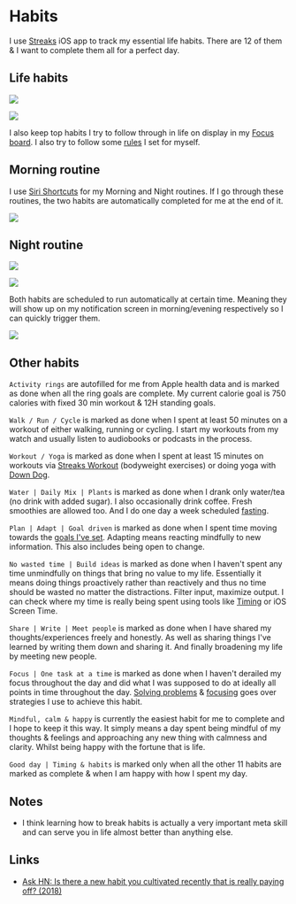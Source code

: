 # Habits

I use [Streaks](https://streaksapp.com) iOS app to track my essential life habits. There are 12 of them & I want to complete them all for a perfect day.

## Life habits

![](https://i.imgur.com/GtjtPTd.jpg)

![](https://i.imgur.com/VB8X6oC.jpg)

I also keep top habits I try to follow through in life on display in my [Focus board](focusing.md). I also try to follow some [rules](rules.md) I set for myself.

## Morning routine

I use [Siri Shortcuts](https://github.com/nikitavoloboev/my-ios#shortcuts) for my Morning and Night routines. If I go through these routines, the two habits are automatically completed for me at the end of it.

![](https://i.imgur.com/0oUOByV.jpg)

## Night routine

![](https://i.imgur.com/HD43Utd.jpg)

![](https://i.imgur.com/HpFT0zp.jpg)

Both habits are scheduled to run automatically at certain time. Meaning they will show up on my notification screen in morning/evening respectively so I can quickly trigger them.

![](https://i.imgur.com/9p92r5q.jpg)

## Other habits

`Activity rings` are autofilled for me from Apple health data and is marked as done when all the ring goals are complete. My current calorie goal is 750 calories with fixed 30 min workout & 12H standing goals.

`Walk / Run / Cycle` is marked as done when I spent at least 50 minutes on a workout of either walking, running or cycling. I start my workouts from my watch and usually listen to audiobooks or podcasts in the process.

`Workout / Yoga` is marked as done when I spent at least 15 minutes on workouts via [Streaks Workout](https://streaksworkout.com) (bodyweight exercises) or doing yoga with [Down Dog](https://www.downdogapp.com).

`Water | Daily Mix | Plants` is marked as done when I drank only water/tea (no drink with added sugar). I also occasionally drink coffee. Fresh smoothies are allowed too. And I do one day a week scheduled [fasting](../health/nutrition/fasting.md).

`Plan | Adapt | Goal driven` is marked as done when I spent time moving towards the [goals I've set](../focusing/focusing.md). Adapting means reacting mindfully to new information. This also includes being open to change.

`No wasted time | Build ideas` is marked as done when I haven't spent any time unmindfully on things that bring no value to my life. Essentially it means doing things proactively rather than reactively and thus no time should be wasted no matter the distractions. Filter input, maximize output. I can check where my time is really being spent using tools like [Timing](../macOS/apps/timing.md) or iOS Screen Time.

`Share | Write | Meet people` is marked as done when I have shared my thoughts/experiences freely and honestly. As well as sharing things I've learned by writing them down and sharing it. And finally broadening my life by meeting new people.

`Focus | One task at a time` is marked as done when I haven't derailed my focus throughout the day and did what I was supposed to do at ideally all points in time throughout the day. [Solving problems](../research/solving-problems.md) & [focusing](../focusing/focusing.md) goes over strategies I use to achieve this habit.

`Mindful, calm & happy` is currently the easiest habit for me to complete and I hope to keep it this way. It simply means a day spent being mindful of my thoughts & feelings and approaching any new thing with calmness and clarity. Whilst being happy with the fortune that is life.

`Good day | Timing & habits` is marked only when all the other 11 habits are marked as complete & when I am happy with how I spent my day.

## Notes

- I think learning how to break habits is actually a very important meta skill and can serve you in life almost better than anything else.

## Links

- [Ask HN: Is there a new habit you cultivated recently that is really paying off? (2018)](https://news.ycombinator.com/item?id=17291127)
